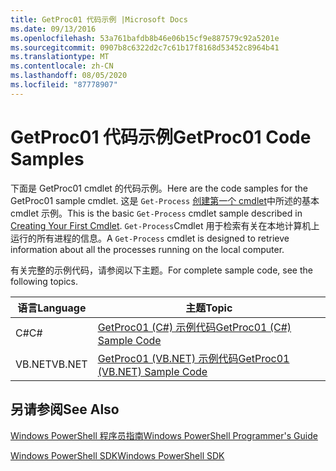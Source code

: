 ```yaml
---
title: GetProc01 代码示例 |Microsoft Docs
ms.date: 09/13/2016
ms.openlocfilehash: 53a761bafdb8b46e06b15cf9e887579c92a5201e
ms.sourcegitcommit: 0907b8c6322d2c7c61b17f8168d53452c8964b41
ms.translationtype: MT
ms.contentlocale: zh-CN
ms.lasthandoff: 08/05/2020
ms.locfileid: "87778907"
---
```

# <a name="getproc01-code-samples"></a><span data-ttu-id="7c6e7-102">GetProc01 代码示例</span><span class="sxs-lookup"><span data-stu-id="7c6e7-102">GetProc01 Code Samples</span></span>

<span data-ttu-id="7c6e7-103">下面是 GetProc01 cmdlet 的代码示例。</span><span class="sxs-lookup"><span data-stu-id="7c6e7-103">Here are the code samples for the GetProc01 sample cmdlet.</span></span> <span data-ttu-id="7c6e7-104">这是 `Get-Process` [创建第一个 cmdlet](../cmdlet/creating-a-cmdlet-without-parameters.md)中所述的基本 cmdlet 示例。</span><span class="sxs-lookup"><span data-stu-id="7c6e7-104">This is the basic `Get-Process` cmdlet sample described in [Creating Your First Cmdlet](../cmdlet/creating-a-cmdlet-without-parameters.md).</span></span> <span data-ttu-id="7c6e7-105">`Get-Process`Cmdlet 用于检索有关在本地计算机上运行的所有进程的信息。</span><span class="sxs-lookup"><span data-stu-id="7c6e7-105">A `Get-Process` cmdlet is designed to retrieve information about all the processes running on the local computer.</span></span>

<span data-ttu-id="7c6e7-106">有关完整的示例代码，请参阅以下主题。</span><span class="sxs-lookup"><span data-stu-id="7c6e7-106">For complete sample code, see the following topics.</span></span>

|<span data-ttu-id="7c6e7-107">语言</span><span class="sxs-lookup"><span data-stu-id="7c6e7-107">Language</span></span>|<span data-ttu-id="7c6e7-108">主题</span><span class="sxs-lookup"><span data-stu-id="7c6e7-108">Topic</span></span>|
|--------------|-----------|
|<span data-ttu-id="7c6e7-109">C#</span><span class="sxs-lookup"><span data-stu-id="7c6e7-109">C#</span></span>|[<span data-ttu-id="7c6e7-110">GetProc01 (C#) 示例代码</span><span class="sxs-lookup"><span data-stu-id="7c6e7-110">GetProc01 (C#) Sample Code</span></span>](./getproc01-csharp-sample-code.md)|
|<span data-ttu-id="7c6e7-111">VB.NET</span><span class="sxs-lookup"><span data-stu-id="7c6e7-111">VB.NET</span></span>|[<span data-ttu-id="7c6e7-112">GetProc01 (VB.NET) 示例代码</span><span class="sxs-lookup"><span data-stu-id="7c6e7-112">GetProc01 (VB.NET) Sample Code</span></span>](./getproc01-vb-net-sample-code.md)|

## <a name="see-also"></a><span data-ttu-id="7c6e7-113">另请参阅</span><span class="sxs-lookup"><span data-stu-id="7c6e7-113">See Also</span></span>

[<span data-ttu-id="7c6e7-114">Windows PowerShell 程序员指南</span><span class="sxs-lookup"><span data-stu-id="7c6e7-114">Windows PowerShell Programmer's Guide</span></span>](./windows-powershell-programmer-s-guide.md)

[<span data-ttu-id="7c6e7-115">Windows PowerShell SDK</span><span class="sxs-lookup"><span data-stu-id="7c6e7-115">Windows PowerShell SDK</span></span>](../windows-powershell-reference.md)
